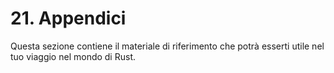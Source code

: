 # 21. Appendici

Questa sezione contiene il materiale di riferimento che potrà esserti utile nel tuo viaggio nel mondo di Rust.
